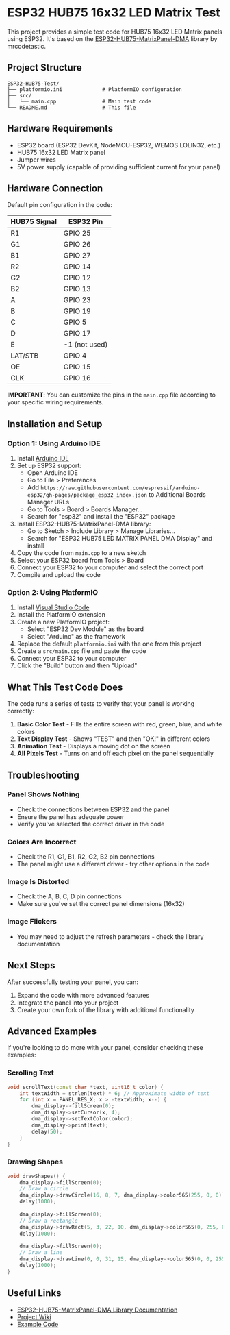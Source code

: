 # ESP32 HUB75 16x32 LED Matrix Test

This project provides a simple test code for HUB75 16x32 LED Matrix panels using ESP32. It's based on the [ESP32-HUB75-MatrixPanel-DMA](https://github.com/mrcodetastic/ESP32-HUB75-MatrixPanel-I2S-DMA) library by mrcodetastic.

## Project Structure
```
ESP32-HUB75-Test/
├── platformio.ini             # PlatformIO configuration
├── src/
│   └── main.cpp               # Main test code
└── README.md                  # This file
```

## Hardware Requirements
- ESP32 board (ESP32 DevKit, NodeMCU-ESP32, WEMOS LOLIN32, etc.)
- HUB75 16x32 LED Matrix panel
- Jumper wires
- 5V power supply (capable of providing sufficient current for your panel)

## Hardware Connection

Default pin configuration in the code:

| HUB75 Signal | ESP32 Pin |
|--------------|-----------|
| R1           | GPIO 25   |
| G1           | GPIO 26   |
| B1           | GPIO 27   |
| R2           | GPIO 14   |
| G2           | GPIO 12   |
| B2           | GPIO 13   |
| A            | GPIO 23   |
| B            | GPIO 19   |
| C            | GPIO 5    |
| D            | GPIO 17   |
| E            | -1 (not used) |
| LAT/STB      | GPIO 4    |
| OE           | GPIO 15   |
| CLK          | GPIO 16   |

**IMPORTANT**: You can customize the pins in the `main.cpp` file according to your specific wiring requirements.

## Installation and Setup

### Option 1: Using Arduino IDE
1. Install [Arduino IDE](https://www.arduino.cc/en/software)
2. Set up ESP32 support:
   - Open Arduino IDE
   - Go to File > Preferences
   - Add `https://raw.githubusercontent.com/espressif/arduino-esp32/gh-pages/package_esp32_index.json` to Additional Boards Manager URLs
   - Go to Tools > Board > Boards Manager...
   - Search for "esp32" and install the "ESP32" package
3. Install ESP32-HUB75-MatrixPanel-DMA library:
   - Go to Sketch > Include Library > Manage Libraries...
   - Search for "ESP32 HUB75 LED MATRIX PANEL DMA Display" and install
4. Copy the code from `main.cpp` to a new sketch
5. Select your ESP32 board from Tools > Board
6. Connect your ESP32 to your computer and select the correct port
7. Compile and upload the code

### Option 2: Using PlatformIO
1. Install [Visual Studio Code](https://code.visualstudio.com/)
2. Install the PlatformIO extension
3. Create a new PlatformIO project:
   - Select "ESP32 Dev Module" as the board
   - Select "Arduino" as the framework
4. Replace the default `platformio.ini` with the one from this project
5. Create a `src/main.cpp` file and paste the code
6. Connect your ESP32 to your computer
7. Click the "Build" button and then "Upload"

## What This Test Code Does

The code runs a series of tests to verify that your panel is working correctly:

1. **Basic Color Test** - Fills the entire screen with red, green, blue, and white colors
2. **Text Display Test** - Shows "TEST" and then "OK!" in different colors
3. **Animation Test** - Displays a moving dot on the screen
4. **All Pixels Test** - Turns on and off each pixel on the panel sequentially

## Troubleshooting

### Panel Shows Nothing
- Check the connections between ESP32 and the panel
- Ensure the panel has adequate power
- Verify you've selected the correct driver in the code

### Colors Are Incorrect
- Check the R1, G1, B1, R2, G2, B2 pin connections
- The panel might use a different driver - try other options in the code

### Image Is Distorted
- Check the A, B, C, D pin connections
- Make sure you've set the correct panel dimensions (16x32)

### Image Flickers
- You may need to adjust the refresh parameters - check the library documentation

## Next Steps

After successfully testing your panel, you can:
1. Expand the code with more advanced features
2. Integrate the panel into your project
3. Create your own fork of the library with additional functionality

## Advanced Examples

If you're looking to do more with your panel, consider checking these examples:

### Scrolling Text
```cpp
void scrollText(const char *text, uint16_t color) {
    int textWidth = strlen(text) * 6; // Approximate width of text
    for (int x = PANEL_RES_X; x > -textWidth; x--) {
        dma_display->fillScreen(0);
        dma_display->setCursor(x, 4);
        dma_display->setTextColor(color);
        dma_display->print(text);
        delay(50);
    }
}
```

### Drawing Shapes
```cpp
void drawShapes() {
    dma_display->fillScreen(0);
    // Draw a circle
    dma_display->drawCircle(16, 8, 7, dma_display->color565(255, 0, 0));
    delay(1000);
    
    dma_display->fillScreen(0);
    // Draw a rectangle
    dma_display->drawRect(5, 3, 22, 10, dma_display->color565(0, 255, 0));
    delay(1000);
    
    dma_display->fillScreen(0);
    // Draw a line
    dma_display->drawLine(0, 0, 31, 15, dma_display->color565(0, 0, 255));
    delay(1000);
}
```

## Useful Links
- [ESP32-HUB75-MatrixPanel-DMA Library Documentation](https://github.com/mrcodetastic/ESP32-HUB75-MatrixPanel-I2S-DMA/blob/master/README.md)
- [Project Wiki](https://github.com/mrcodetastic/ESP32-HUB75-MatrixPanel-I2S-DMA/wiki)
- [Example Code](https://github.com/mrcodetastic/ESP32-HUB75-MatrixPanel-I2S-DMA/tree/master/examples)